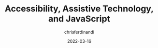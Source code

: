 ---
author: chrisferdinandi
date: 2022-03-16
tags:
  - accessibility
  - assistive-tech
  - javascript
target_url: https://gomakethings.com/accessibility-assistive-technology-and-javascript/
title: Accessibility, Assistive Technology, and JavaScript
---